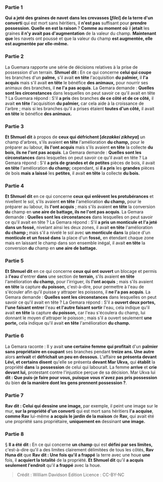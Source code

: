 
### Partie 1
<b>Qui a jeté des graines de navet</b> <b>dans les crevasses [<i>filei</i>] de la terre d'un converti</b> qui est mort sans héritiers, il <b>n'est pas</b> suffisant pour <b>prendre possession. Quelle en est la raison</b> ? <b>Comme au moment où</b> il <b>jetait</b> les graines <b>il n'y avait pas d'augmentation</b> de la valeur du champ. <b>Maintenant que</b> les navets ont poussé et que la valeur du champ <b>est augmentée, elle est augmentée par elle-même.</b>

### Partie 2
La Guemara rapporte une série de décisions relatives à la prise de possession d'un terrain. <b>Shmuel dit :</b> En ce qui concerne <b>celui qui coupe</b> les branches d'un <b>palme,</b> s'il avait <b>en tête</b> l'acquisition <b>du palmier,</b> il <b>l'a acquis</b> mais s'il avait <b>en tête</b> le bénéfice <b>des animaux,</b> pour nourrir ses animaux des branches, il <b>ne l'a pas acquis</b>. La Gemara demande : <b>Quelles sont les circonstances</b> dans lesquelles on peut savoir ce qu'il avait en tête ? La Guemara répond : S'il <b>a pris</b> des branches <b>de ce côté et de ce côté,</b> il avait <b>en tête</b> l'acquisition <b>du palmier,</b> car cela aide à la croissance de l'arbre ; mais si les branches qu'il a prises étaient <b>toutes d'un côté,</b> il avait <b>en tête</b> le bénéfice <b>des animaux.</b>

### Partie 3
<b>Et Shmuel dit</b> à propos de <b>ceux qui défrichent [<i>dezakkei zikheya</i>]</b> un champ d'arbres, s'ils avaient <b>en tête</b> l'amélioration <b>du champ,</b> pour le préparer au labour, <b>ils l'ont acquis</b> mais s'ils avaient <b>en tête</b> la collecte <b>du bois, ils ne l'ont pas acquis</b>. La Gemara demande : <b>Quelles sont les circonstances</b> dans lesquelles on peut savoir ce qu'il avait en tête ? La Gemara répond : S'il <b>a pris de grandes et de petites</b> pièces de bois, il avait <b>en tête</b> l'amélioration <b>du champ;</b> cependant, si <b>il a pris</b> les <b>grandes</b> pièces de bois <b>mais a laissé</b> les <b>petites</b>, il avait <b>en tête</b> la collecte <b>du bois.</b>

### Partie 4
<b>Et Shmuel dit</b> en ce qui concerne <b>ceux qui enlèvent les protubérances</b> et nivellent le sol, s'ils avaient <b>en tête</b> l'amélioration <b>du champ,</b> pour le préparer au labour, ils <b>l'ont acquis</b> ; mais s'ils avaient <b>en tête</b> la conversion <b>du</b> champ en <b>une aire de battage, ils ne l'ont pas acquis</b>. La Gemara demande : <b>Quelles sont les circonstances</b> dans lesquelles on peut savoir ce qu'il avait en tête ? La Gemara répond : S'il <b>a pris un monticule et l'a jeté dans un fossé,</b> nivelant ainsi les deux zones, il avait <b>en tête</b> l'amélioration <b>du champ ; </b> mais s'il a nivelé le sol avec <b>un monticule dans</b> la place d'un <b>monticule et un fossé dans</b> la place d'un <b>fossé,</b> en étendant chaque zone mais en laissant le champ dans son ensemble inégal, il avait <b>en tête</b> la conversion <b>du</b> champ en <b>une aire de battage. </b>

### Partie 5
<b>Et Shmuel dit</b> en ce qui concerne <b>ceux qui ont ouvert</b> un blocage et permis à <b>l'eau</b> d'entrer <b>dans</b> une section de <b>terrain,</b> s'ils avaient <b>en tête</b> l'amélioration <b>du champ,</b> pour l'irriguer, ils <b>l'ont acquis</b> ; mais s'ils avaient <b>en tête</b> la capture <b>du poisson,</b> c'est-à-dire, pour permettre à l'eau de s'écouler afin qu'il puisse y attraper les poissons, il <b>ne l'a pas acquis</b>. La Gemara demande : <b>Quelles sont les circonstances</b> dans lesquelles on peut savoir ce qu'il avait en tête ? La Gemara répond : S'il a <b>ouvert deux portes, l'une faisant entrer</b> l'eau <b>et l'autre faisant sortir</b> l'eau, cela indique qu'il avait <b>en tête</b> la capture <b>du poisson,</b> car l'eau s'écoulera du champ, lui donnant le moyen d'attraper le poisson ; mais s'il a ouvert seulement <b>une porte,</b> cela indique qu'il avait <b>en tête</b> l'amélioration <b>du champ.</b>

### Partie 6
La Gemara raconte : Il y avait <b>une certaine femme qui profitait</b> d'un <b>palmier sans propriétaire en coupant</b> ses branches pendant <b>treize ans. Une autre</b> alors <b>arrivait</b> et <b>défrichait un peu en dessous.</b> L'affaire <b>se présenta devant Lévi, et certains disent</b> qu'elle se présenta <b>devant Mar Ukva,</b> qui <b>établit</b> la propriété <b>dans</b> la <b>possession</b> de celui qui labourait. La femme <b>arrive</b> et <b>crie devant lui,</b> protestant contre l'injustice perçue de sa décision. Mar Ukva lui <b>dit : Que puis-je faire pour vous, puisque vous n'avez pas pris possession</b> du bien <b>de la manière dont les gens prennent possession ?</b>.

### Partie 7
<b>Rav dit : Celui qui dessine une image,</b> par exemple, il peint une image sur le mur, <b>sur la propriété d'un converti</b> qui est mort sans héritiers <b>l'a acquise</b>, <b>comme Rav</b> lui-même <b>a acquis le jardin de la maison</b> de <b>Rav,</b> qui avait été une propriété sans propriétaire, <b>uniquement en</b> dessinant <b>une image.</b>

### Partie 8
§ <b>Il a été dit :</b> En ce qui concerne <b>un champ</b> qui est <b>défini par ses limites,</b> c'est-à-dire qu'il a des limites clairement délimitées de tous les côtés, <b>Rav Huna dit</b> que <b>Rav dit : Une fois qu'il a frappé</b> la terre avec une houe <b>une</b> fois, il <b>acquiert la totalité</b> de la propriété. <b>Et Shmuel dit</b> qu'il <b>a acquis seulement l'endroit</b> qu'il <b>a frappé</b> avec la houe.

>Crédit : William Davidson Edition
>Licence : CC-BY-NC